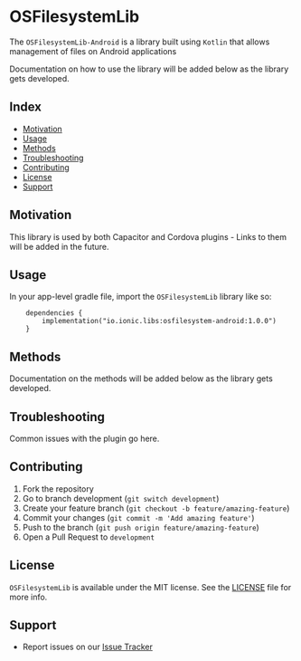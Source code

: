 # OSFilesystemLib

The `OSFilesystemLib-Android` is a library built using `Kotlin` that allows management of files on Android applications

Documentation on how to use the library will be added below as the library gets developed.


## Index

- [Motivation](#motivation)
- [Usage](#usage)
- [Methods](#methods)
- [Troubleshooting](#troubleshooting)
- [Contributing](#contributing)
- [License](#license)
- [Support](#support)

## Motivation

This library is used by both Capacitor and Cordova plugins - Links to them will be added in the future.

## Usage

In your app-level gradle file, import the `OSFilesystemLib` library like so:

```
    dependencies {
    	implementation("io.ionic.libs:osfilesystem-android:1.0.0")
	}
```

## Methods

Documentation on the methods will be added below as the library gets developed.


## Troubleshooting

Common issues with the plugin go here.

## Contributing

1. Fork the repository
2. Go to branch development (`git switch development`)
3. Create your feature branch (`git checkout -b feature/amazing-feature`)
4. Commit your changes (`git commit -m 'Add amazing feature'`)
5. Push to the branch (`git push origin feature/amazing-feature`)
6. Open a Pull Request to `development`

## License

`OSFilesystemLib` is available under the MIT license. See the [LICENSE](LICENSE) file for more info.

## Support

- Report issues on our [Issue Tracker](https://github.com/ionic-team/OSFilesystemLib-Android/issues)